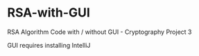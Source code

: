 # RSA-with-GUI
RSA Algorithm Code with / without GUI - Cryptography Project 3


GUI requires installing IntelliJ
